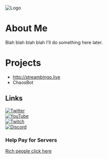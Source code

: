 ![Logo](https://cdn.discordapp.com/attachments/1013489547419590759/1041910144797245450/hiHelloIcon.png)
# About Me
Blah blah blah blah I'll do something here later.

# Projects
- http://streambingo.live
- ChaosBot

## Links
[![Twitter](https://img.shields.io/twitter/follow/bearthecoder?style=social)](https://twitter.com/BearTheCoder) <br>
[![YouTube](https://img.shields.io/youtube/channel/views/UCWg8LAQk6NLQfj4Wr3zImKA?style=social)](https://www.youtube.com/channel/UCWg8LAQk6NLQfj4Wr3zImKA)<br>
[![Twitch](https://img.shields.io/twitch/status/bearthecoder?style=social)](https://www.twitch.tv/bearthecoder)<br>
[![Discord](https://img.shields.io/discord/1034695813026283580?color=%235865F2&label=Discord&logo=Discord)](https://discord.gg/DuMJjretE2)

### Help Pay for Servers
[Rich people click here](https://www.buymeacoffee.com/bearthecoder) 
